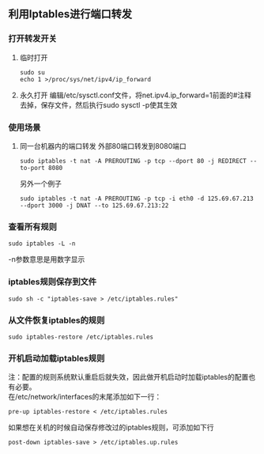 ## 利用Iptables进行端口转发
### 打开转发开关
1. 临时打开
    ```
    sudo su
    echo 1 >/proc/sys/net/ipv4/ip_forward
    ```

2. 永久打开
    编辑/etc/sysctl.conf文件，将net.ipv4.ip_forward=1前面的#注释去掉，保存文件，然后执行sudo sysctl -p使其生效  
### 使用场景
1. 同一台机器内的端口转发
    外部80端口转发到8080端口  
    ```
    sudo iptables -t nat -A PREROUTING -p tcp --dport 80 -j REDIRECT --to-port 8080
    ```
    另外一个例子  
    ```
    sudo iptables -t nat -A PREROUTING -p tcp -i eth0 -d 125.69.67.213 --dport 3000 -j DNAT --to 125.69.67.213:22
    ```

### 查看所有规则
```
sudo iptables -L -n
```
-n参数意思是用数字显示  
### iptables规则保存到文件
```
sudo sh -c "iptables-save > /etc/iptables.rules"
```
### 从文件恢复iptables的规则
```
sudo iptables-restore /etc/iptables.rules
```

### 开机启动加载iptables规则
注：配置的规则系统默认重启后就失效，因此做开机启动时加载iptables的配置也有必要。  
在/etc/network/interfaces的末尾添加如下一行：  
```
pre-up iptables-restore < /etc/iptables.rules
```
如果想在关机的时候自动保存修改过的iptables规则，可添加如下行  
```
post-down iptables-save > /etc/iptables.up.rules
```

